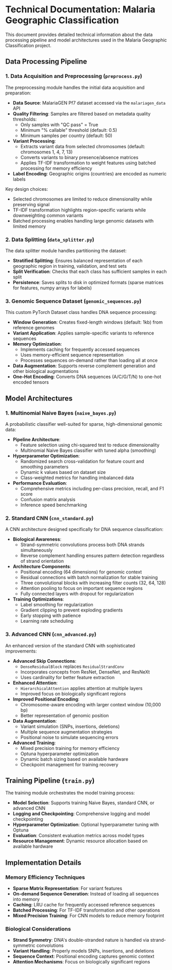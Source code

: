 # Technical Documentation: Malaria Geographic Classification

This document provides detailed technical information about the data processing pipeline and model architectures used in the Malaria Geographic Classification project.

## Data Processing Pipeline

### 1. Data Acquisition and Preprocessing (`preprocess.py`)

The preprocessing module handles the initial data acquisition and preparation:

- **Data Source**: MalariaGEN Pf7 dataset accessed via the `malariagen_data` API
- **Quality Filtering**: Samples are filtered based on metadata quality thresholds:
  - Only samples with "QC pass" = True
  - Minimum "% callable" threshold (default: 0.5)
  - Minimum samples per country (default: 50)
- **Variant Processing**:
  - Extracts variant data from selected chromosomes (default: chromosomes 1, 4, 7, 13)
  - Converts variants to binary presence/absence matrices
  - Applies TF-IDF transformation to weight features using batched processing for memory efficiency
- **Label Encoding**: Geographic origins (countries) are encoded as numeric labels

Key design choices:
- Selected chromosomes are limited to reduce dimensionality while preserving signal
- TF-IDF transformation highlights region-specific variants while downweighting common variants
- Batched processing enables handling large genomic datasets with limited memory

### 2. Data Splitting (`data_splitter.py`)

The data splitter module handles partitioning the dataset:

- **Stratified Splitting**: Ensures balanced representation of each geographic region in training, validation, and test sets
- **Split Verification**: Checks that each class has sufficient samples in each split
- **Persistence**: Saves splits to disk in optimized formats (sparse matrices for features, numpy arrays for labels)

### 3. Genomic Sequence Dataset (`genomic_sequences.py`)

This custom PyTorch Dataset class handles DNA sequence processing:

- **Window Generation**: Creates fixed-length windows (default: 1kb) from reference genomes
- **Variant Application**: Applies sample-specific variants to reference sequences
- **Memory Optimization**:
  - Implements caching for frequently accessed sequences
  - Uses memory-efficient sequence representation
  - Processes sequences on-demand rather than loading all at once
- **Data Augmentation**: Supports reverse complement generation and other biological augmentations
- **One-Hot Encoding**: Converts DNA sequences (A/C/G/T/N) to one-hot encoded tensors

## Model Architectures

### 1. Multinomial Naive Bayes (`naive_bayes.py`)

A probabilistic classifier well-suited for sparse, high-dimensional genomic data:

- **Pipeline Architecture**:
  - Feature selection using chi-squared test to reduce dimensionality
  - Multinomial Naive Bayes classifier with tuned alpha (smoothing)
- **Hyperparameter Optimization**:
  - Randomized search cross-validation for feature count and smoothing parameters
  - Dynamic k values based on dataset size
  - Class-weighted metrics for handling imbalanced data
- **Performance Evaluation**:
  - Comprehensive metrics including per-class precision, recall, and F1 score
  - Confusion matrix analysis
  - Inference speed benchmarking

### 2. Standard CNN (`cnn_standard.py`)

A CNN architecture designed specifically for DNA sequence classification:

- **Biological Awareness**:
  - Strand-symmetric convolutions process both DNA strands simultaneously
  - Reverse complement handling ensures pattern detection regardless of strand orientation
- **Architecture Components**:
  - Positional encoding (64 dimensions) for genomic context
  - Residual connections with batch normalization for stable training
  - Three convolutional blocks with increasing filter counts (32, 64, 128)
  - Attention pooling to focus on important sequence regions
  - Fully connected layers with dropout for regularization
- **Training Optimizations**:
  - Label smoothing for regularization
  - Gradient clipping to prevent exploding gradients
  - Early stopping with patience
  - Learning rate scheduling

### 3. Advanced CNN (`cnn_advanced.py`)

An enhanced version of the standard CNN with sophisticated improvements:

- **Advanced Skip Connections**:
  - `DenseResidualBlock` replaces `ResidualStrandConv`
  - Incorporates concepts from ResNet, DenseNet, and ResNeXt
  - Uses cardinality for better feature extraction
- **Enhanced Attention**:
  - `HierarchicalAttention` applies attention at multiple layers
  - Improved focus on biologically significant regions
- **Improved Positional Encoding**:
  - Chromosome-aware encoding with larger context window (10,000 bp)
  - Better representation of genomic position
- **Data Augmentation**:
  - Variant simulation (SNPs, insertions, deletions)
  - Multiple sequence augmentation strategies
  - Positional noise to simulate sequencing errors
- **Advanced Training**:
  - Mixed precision training for memory efficiency
  - Optuna hyperparameter optimization
  - Dynamic batch sizing based on available hardware
  - Checkpoint management for training recovery

## Training Pipeline (`train.py`)

The training module orchestrates the model training process:

- **Model Selection**: Supports training Naive Bayes, standard CNN, or advanced CNN
- **Logging and Checkpointing**: Comprehensive logging and model checkpointing
- **Hyperparameter Optimization**: Optional hyperparameter tuning with Optuna
- **Evaluation**: Consistent evaluation metrics across model types
- **Resource Management**: Dynamic resource allocation based on available hardware

## Implementation Details

### Memory Efficiency Techniques

- **Sparse Matrix Representation**: For variant features
- **On-demand Sequence Generation**: Instead of loading all sequences into memory
- **Caching**: LRU cache for frequently accessed reference sequences
- **Batched Processing**: For TF-IDF transformation and other operations
- **Mixed Precision Training**: For CNN models to reduce memory footprint

### Biological Considerations

- **Strand Symmetry**: DNA's double-stranded nature is handled via strand-symmetric convolutions
- **Variant Handling**: Properly models SNPs, insertions, and deletions
- **Sequence Context**: Positional encoding captures genomic context
- **Attention Mechanisms**: Focus on biologically significant regions 